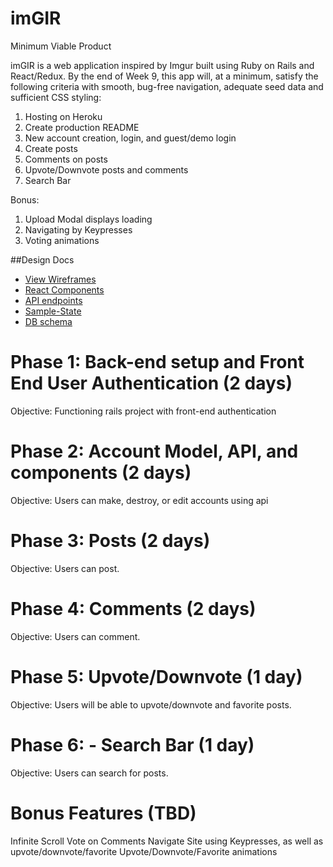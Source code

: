 

# imGIR

Minimum Viable Product

imGIR is a web application inspired by Imgur built using Ruby on Rails and React/Redux. By the end of Week 9, this app will, at a minimum, satisfy the following criteria with smooth, bug-free navigation, adequate seed data and sufficient CSS styling:

1. Hosting on Heroku
2. Create production README
3. New account creation, login, and guest/demo login
4. Create posts
5. Comments on posts
6. Upvote/Downvote posts and comments
7. Search Bar

Bonus:
1. Upload Modal displays loading
2. Navigating by Keypresses
3. Voting animations


##Design Docs

* [View Wireframes][views]
* [React Components][components]
* [API endpoints][endpoints]
* [Sample-State][sample-state]
* [DB schema][schema]

[views]: ./wireframes
[components]: ./component-heirarchy.md
[endpoints]: ./api-endpoints.md
[sample-state]: ./sample-state.md
[schema]: ./schema.md

# Phase 1: Back-end setup and Front End User Authentication (2 days)

  Objective: Functioning rails project with front-end authentication

# Phase 2: Account Model, API, and components (2 days)

Objective: Users can make, destroy, or edit accounts using api

# Phase 3: Posts (2 days)

Objective: Users can post.

# Phase 4: Comments (2 days)

Objective: Users can comment.

# Phase 5: Upvote/Downvote (1 day)

Objective: Users will be able to upvote/downvote and favorite posts.

# Phase 6: - Search Bar (1 day)

Objective: Users can search for posts.

# Bonus Features (TBD)
  Infinite Scroll
  Vote on Comments
  Navigate Site using Keypresses, as well as upvote/downvote/favorite
  Upvote/Downvote/Favorite animations
